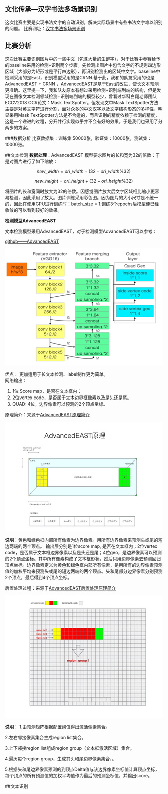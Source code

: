 ## 文化传承—汉字书法多场景识别
这次比赛主要是实现书法文字的自动识别，解决实际场景中有些书法文字难以识别的问题。
比赛网址：[汉字书法多场景识别](https://www.datafountain.cn/competitions/334/details)
 
## 比赛分析
这次比赛主要识别图片中的一些中文（包含大量的生僻字），对于比赛中参赛给予的baseline采用的检测+识别两个步骤。先检测出图片中包含文字的不规则四边形区域（大部分为矩形或是平行四边形），再识别检测出的区域中文字。baseline中检测采用的是East，识别模型采用的是CRNN.基于此，我和的队友采用的也是AdvancedEAST + CRNN ，AdvancedEAST是基于East的改进，使长文本预测更准确。这里提一下，我和队友原本有想过采用检测+识别端到端的结构，但是发现在图像文本检测领域检测+识别端到端的模型较少，曾看过华科白翔老师团队ECCV2018 OCR论文：Mask TextSpotter。但发现文中Mask TextSpotter方法主要是对英文字符进行分割，面对众多的中文汉字以及文字结构形态的多样性，明显采用Mask TextSpotter方法是不合适的，而且识别的精度依赖于检测的精度，这是一个递进的过程，分开并行实现似乎并不会有好的效果。于是我们也采用了分两步的方案。 

###数据分析
比赛数据集：训练集:50000张，验证集：10000张，测试集：10000张。

##文本检测
**数据处理**：AdvancedEAST 模型要求图片的长和宽为32的倍数：于是对图片进行了如下缩放：

$$ new\_width = ori\_width + (32 - ori\_width\%32) $$

$$ new\_height = ori\_height + (32 - ori\_height\%32) $$

将图片的长和宽同时放大为32的倍数。因感觉图片放大后文字区域相比缩小更容易检测，因此采用了放大。图片训练采用彩色图。因为图片的大小尺寸是不统一的，因此在使用GPU进行训练时：batch_size = 1.训练3个epochs后模型便已经收敛的可以看到较好的效果。


**检测模型AdvancedEAST**

文本检测模型采用AdvancedEAST，对于检测模型AdvancedEAST可以参考：

[github——AdvancedEAST](https://github.com/huoyijie/AdvancedEAST)

![advancedeast网络](/assets/advancedeast.png)

优点： 更加适用于长文本检测、label制作更为简单。   
网络输出：     
1. 1位 Score map，是否在文本框内；    
2. 2位vertex code，是否属于文本边界框像素以及是头还是尾。    
3.  QUAD: 4位，边界像素可以预测的2个顶点坐标。  





原理简介：来源于[AdvancedEAST原理简介](https://huoyijie.github.io/zh-Hans/2018/08/24/AdvancedEAST%E6%96%87%E6%9C%AC%E6%A3%80%E6%B5%8B%E5%8E%9F%E7%90%86%E7%AE%80%E4%BB%8B/)

![AdvancedEAST](/assets/adveast.jpeg)

**说明**：黄色和绿色框内部所有像素为边界像素。用所有边界像素来预测头或尾的短边两端的两个顶点。 输出层分别是1位score map, 是否在文本框内；2位vertex code，是否属于文本框边界像素以及是头还是尾；4位geo，是边界像素可以预测的2个顶点坐标。其中所有像素构成了文本框形状，然后只用边界像素去预测回归顶点坐标。边界像素定义为黄色和绿色框内部所有像素，是用所有的边界像素预测值的加权平均来预测头或尾的短边两端的两个顶点。头和尾部分边界像素分别预测2个顶点，最后得到4个顶点坐标。

后置处理过程：来源于[AdvancedEAST后置处理原理简介](https://huoyijie.github.io/zh-Hans/2018/08/27/AdvancedEAST%E5%90%8E%E7%BD%AE%E5%A4%84%E7%90%86%E5%8E%9F%E7%90%86%E7%AE%80%E4%BB%8B/)

![](/assets/adveast-post-process.jpeg)

**说明**：
1.由预测矩阵根据配置阈值得出激活像素集合。

2.左右邻接像素集合生成region list集合。

3.上下邻接region list组成region group（文本框激活区域）集合。

4.遍历每个region group，生成其头和尾边界像素集合，。

5.根据头和尾边界像素预测的到顶点Delta值与该边界像素坐标值计算顶点坐标，每个顶点的所有预测值的加权平均值作为最后的预测坐标值，并输出score。


##文本识别



